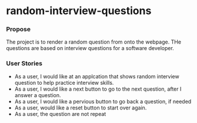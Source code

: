 # random-interview-questions

### Propose
The project is to render a random question from onto the webpage. THe questions are based on interview questions for a software developer. 

### User Stories
* As a user, I would like at an applcation that shows random interview question to help practice interview skills.
* As a user, I would like a next button to go to the next question, after I answer a question.
* As a user, I would like a pervious button to go back a question, if needed
* As a user, would like a reset button to start over again.
* As a user, the question are not repeat  


